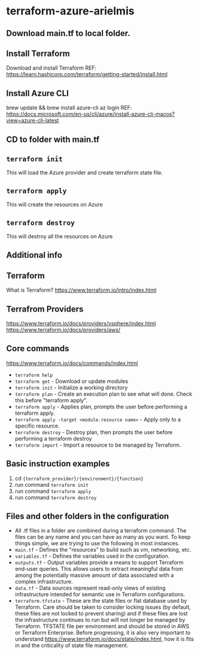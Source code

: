 # terraform-azure-arielmis

## Download main.tf to local folder.

## Install Terraform
Download and install Terraform
REF: https://learn.hashicorp.com/terraform/getting-started/install.html

## Install Azure CLI
brew update && brew install azure-cli
az login
REF: https://docs.microsoft.com/en-us/cli/azure/install-azure-cli-macos?view=azure-cli-latest

## CD to folder with main.tf

## `terraform init`
This will load the Azure provider and create terraform state file.

## `terraform apply`
This will create the resources on Azure

## `terraform destroy`
This will destroy all the resources on Azure



## Additional info
## Terraform
What is Terraform?
https://www.terraform.io/intro/index.html

## Terrafrom Providers
https://www.terraform.io/docs/providers/vsphere/index.html
https://www.terraform.io/docs/providers/aws/

## Core commands
https://www.terraform.io/docs/commands/index.html
* `terraform help`
* `terraform get` - Download or update modules
* `terraform init` - Initialize a working directory
* `terraform plan` - Create an execution plan to see what will done. Check this before "terraform apply".
* `terraform apply` - Applies plan, prompts the user before performing a terraform apply.
* `terraform apply -target <module.resource name>` - Apply only to a specific resource.
* `terraform destroy` - Destroy plan, then prompts the user before performing a terraform destroy
* `terraform import`  - Import a resource to be managed by Terraform.

## Basic instruction examples
1. cd `{terraform_provider}/{environment}/{function}`
2. run command `terraform init`
3. run command `terraform apply`
4. run command `terraform destroy`

## Files and other folders in the configuration
* All .tf files in a folder are combined during a terraform command. The files can be any name and you can have as many as you want. To keep things simple, we are trying to use the following in most instances.
* `main.tf` - Defines the "resources" to build such as vm, networking, etc.
* `variables.tf` - Defines the variables used in the configuration.
* `outputs.tf` - Output variables provide a means to support Terraform end-user queries. This allows users to extract meaningful data from among the potentially massive amount of data associated with a complex infrastructure.
* `data.tf` - Data sources represent read-only views of existing infrastructure intended for semantic use in Terraform configurations.
* `terraform.tfstate` - These are the state files or flat database used by Terraform. Care should be taken to consider locking issues (by default, these files are not locked to prevent sharing) and if these files are lost the infrastructure continues to run but will not longer be managed by Terraform. TFSTATE file per environment and should be stored in AWS or Terraform Enterprise. Before progressing, it is also very important to understand https://www.terraform.io/docs/state/index.html, how it is fits in and the criticality of state file management.

